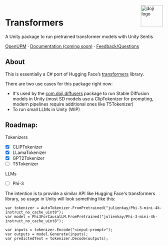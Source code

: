 <a href="https://www.doji-tech.com/">
  <img src="https://www.doji-tech.com/assets/favicon.ico" alt="doji logo" title="Doji" align="right" height="70" />
</a>

# Transformers
A Unity package to run pretrained transformer models with Unity Sentis

[OpenUPM] · [Documentation (coming soon)] · [Feedback/Questions]

## About

This is essentially a C# port of Hugging Face’s [transformers] library.

There are two use cases for this package right now:
- It's used by the [com.doji.diffusers] package to run Stable Diffusion models in Unity (most SD models use a ClipTokenizer for prompting, modern pipelines require additional ones like T5Tokenizer)
- To run small LLMs in Unity (WIP)

## Roadmap:

Tokenizers
- [x] CLIPTokenizer
- [x] LLamaTokenizer
- [x] GPT2Tokenizer
- [ ] T5Tokenizer

LLMs
- [ ] Phi-3

The intention is to provide a similar API like Hugging Face's transformers library, so usage in Unity will look something like this:

```
var tokenizer = AutoTokenizer.FromPretrained("julienkay/Phi-3-mini-4k-instruct_no_cache_uint8");
var model = Phi3ForCausalLM.FromPretrained("julienkay/Phi-3-mini-4k-instruct_no_cache_uint8");

var inputs = tokenizer.Encode("<input-prompt>");
var outputs = model.Generate(inputs);
var predictedText = tokenizer.Decode(outputs);
```

[OpenUPM]: https://openupm.com/packages/com.doji.transformers
[Documentation (coming soon)]: https://github.com/julienkay/com.doji.transformers
[Feedback/Questions]: https://discussions.unity.com/t/stable-diffusion-diffusers-transformers-package/332701
[transformers]: https://github.com/huggingface/transformers
[com.doji.diffusers]: https://github.com/julienkay/com.doji.diffusers

